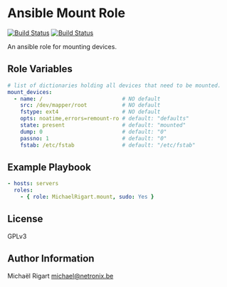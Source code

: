 Ansible Mount Role
==================
[![Build Status](https://semaphoreci.com/api/v1/projects/1a67bd32-ca28-4baa-afa3-6329dae67e85/459474/badge.svg)](https://semaphoreci.com/michaelrigart/ansible-role-mount) [![Build Status](https://travis-ci.org/michaelrigart/ansible-role-mount.svg)](https://travis-ci.org/michaelrigart/ansible-role-mount)

An ansible role for mounting devices.

Role Variables
--------------

```yaml
# list of dictionaries holding all devices that need to be mounted.
mount_devices:
  - name: /                         # NO default
    src: /dev/mapper/root           # NO default
    fstype: ext4                    # NO default
    opts: noatime,errors=remount-ro # default: "defaults"
    state: present                  # default: "mounted"
    dump: 0                         # default: "0"
    passno: 1                       # default: "0"
    fstab: /etc/fstab               # default: "/etc/fstab"
```

Example Playbook
----------------

```yaml
- hosts: servers
  roles:
    - { role: MichaelRigart.mount, sudo: Yes }
```

License
-------

GPLv3

Author Information
------------------

Michaël Rigart <michael@netronix.be>
